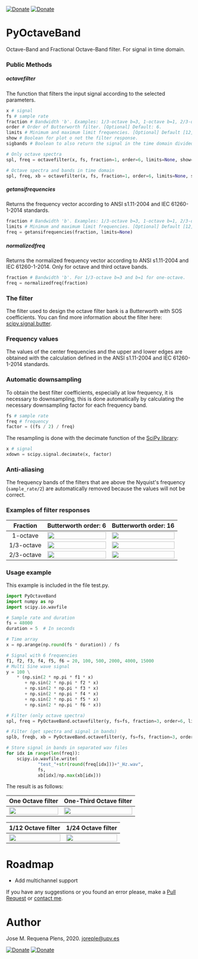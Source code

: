 [![Donate](https://img.shields.io/badge/Donate-PayPal-green.svg)](https://www.paypal.com/donate?hosted_button_id=BLP3R6VGYJB4Q)
[![Donate](https://img.shields.io/badge/Donate-Ko--fi-brightgreen?color=ff5f5f)](https://ko-fi.com/jmrplens) 

# PyOctaveBand
Octave-Band and Fractional Octave-Band filter. For signal in time domain.

### Public Methods

##### octavefilter
The function that filters the input signal according to the selected parameters.
```python
x # signal
fs # sample rate
fraction # Bandwidth 'b'. Examples: 1/3-octave b=3, 1-octave b=1, 2/3-octave b = 3/2. [Optional] Default: 1
order # Order of Butterworth filter. [Optional] Default: 6.
limits # Minimum and maximum limit frequencies. [Optional] Default [12,20000]
show # Boolean for plot o not the filter response.
sigbands # Boolean to also return the signal in the time domain divided into bands. A list with as many arrays as there are frequency bands

# Only octave spectra
spl, freq = octavefilter(x, fs, fraction=1, order=6, limits=None, show=0, sigbands=0)

# Octave spectra and bands in time domain
spl, freq, xb = octavefilter(x, fs, fraction=1, order=6, limits=None, show=0, sigbands=1)
```

##### getansifrequencies
Returns the frequency vector according to ANSI s1.11-2004 and IEC 61260-1-2014 standards.

```python
fraction # Bandwidth 'b'. Examples: 1/3-octave b=3, 1-octave b=1, 2/3-octave b = 3/2.
limits # Minimum and maximum limit frequencies. [Optional] Default [12,20000]
freq = getansifrequencies(fraction, limits=None)
```

##### normalizedfreq
Returns the normalized frequency vector according to ANSI s1.11-2004 and IEC 61260-1-2014. Only for octave and third octave bands.
```python
fraction # Bandwidth 'b'. For 1/3-octave b=3 and b=1 for one-octave.
freq = normalizedfreq(fraction)
```

### The filter
The filter used to design the octave filter bank is a Butterworth with SOS coefficients. You can find more information about the filter here: [scipy.signal.butter](https://docs.scipy.org/doc/scipy/reference/generated/scipy.signal.butter.html).

### Frequency values
The values of the center frequencies and the upper and lower edges are obtained with the calculation defined in the ANSI s1.11-2004 and IEC 61260-1-2014 standards.

### Automatic downsampling
To obtain the best filter coefficients, especially at low frequency, it is necessary to downsampling, this is done automatically by calculating the necessary downsampling factor for each frequency band.

```python
fs # sample rate
freq # frequency
factor = ((fs / 2) / freq)
```
The resampling is done with the decimate function of the [SciPy library](https://www.scipy.org/scipylib/index.html):

```python
x # signal
xdown = scipy.signal.decimate(x, factor)
```

### Anti-aliasing
The frequency bands of the filters that are above the Nyquist's frequency (`sample_rate/2`) are automatically removed because the values will not be correct.


### Examples of filter responses
| Fraction | Butterworth order: 6       | Butterworth order: 16      | 
|:-------------:|:-------------:|:-------------:|
| 1-octave | <img src="https://github.com/jmrplens/PyOctaveBand/blob/1670365c01c70383e1c142c24fa91563cb9342b9/.github/images/one.png" width="100%"></img>      | <img src="https://github.com/jmrplens/PyOctaveBand/blob/1670365c01c70383e1c142c24fa91563cb9342b9/.github/images/one16.png" width="100%"></img>  |
| 1/3-octave | <img src="https://github.com/jmrplens/PyOctaveBand/blob/1670365c01c70383e1c142c24fa91563cb9342b9/.github/images/third.png" width="100%"></img>      | <img src="https://github.com/jmrplens/PyOctaveBand/blob/1670365c01c70383e1c142c24fa91563cb9342b9/.github/images/third16.png" width="100%"></img>  |
| 2/3-octave | <img src="https://github.com/jmrplens/PyOctaveBand/blob/1670365c01c70383e1c142c24fa91563cb9342b9/.github/images/twothird.png" width="100%"></img>      | <img src="https://github.com/jmrplens/PyOctaveBand/blob/1670365c01c70383e1c142c24fa91563cb9342b9/.github/images/twothird16.png" width="100%"></img>  |

### Usage example

This example is included in the file test.py.

```python
import PyOctaveBand
import numpy as np
import scipy.io.wavfile

# Sample rate and duration
fs = 48000
duration = 5  # In seconds

# Time array
x = np.arange(np.round(fs * duration)) / fs

# Signal with 6 frequencies
f1, f2, f3, f4, f5, f6 = 20, 100, 500, 2000, 4000, 15000
# Multi Sine wave signal
y = 100 \
    * (np.sin(2 * np.pi * f1 * x)
       + np.sin(2 * np.pi * f2 * x)
       + np.sin(2 * np.pi * f3 * x)
       + np.sin(2 * np.pi * f4 * x)
       + np.sin(2 * np.pi * f5 * x)
       + np.sin(2 * np.pi * f6 * x))

# Filter (only octave spectra)
spl, freq = PyOctaveBand.octavefilter(y, fs=fs, fraction=3, order=6, limits=[12, 20000], show=1)

# Filter (get spectra and signal in bands)
splb, freqb, xb = PyOctaveBand.octavefilter(y, fs=fs, fraction=3, order=6, limits=[12, 20000], show=0, sigbands=1)

# Store signal in bands in separated wav files
for idx in range(len(freq)):
    scipy.io.wavfile.write(
            "test_"+str(round(freq[idx]))+"_Hz.wav",
            fs,
            xb[idx]/np.max(xb[idx]))
```

The result is as follows:

| One Octave filter       | One-Third Octave filter      | 
|:-------------:|:-------------:|
| <img src="https://github.com/jmrplens/PyOctaveBand/blob/1670365c01c70383e1c142c24fa91563cb9342b9/.github/images/response1.png" width="100%"></img>      | <img src="https://github.com/jmrplens/PyOctaveBand/blob/1670365c01c70383e1c142c24fa91563cb9342b9/.github/images/response.png" width="100%"></img>  |

| 1/12 Octave filter       | 1/24 Octave filter      | 
|:-------------:|:-------------:|
| <img src="https://github.com/jmrplens/PyOctaveBand/blob/1670365c01c70383e1c142c24fa91563cb9342b9/.github/images/12.png" width="100%"></img>      | <img src="https://github.com/jmrplens/PyOctaveBand/blob/1670365c01c70383e1c142c24fa91563cb9342b9/.github/images/24.png" width="100%"></img>  |

# Roadmap

- Add multichannel support

If you have any suggestions or you found an error please, make a [Pull Request](https://github.com/jmrplens/PyOctave/pulls) or [contact me](mailto:info@jmrplens.com).

# Author
Jose M. Requena Plens, 2020. joreple@upv.es

[![Donate](https://img.shields.io/badge/Donate-PayPal-green.svg)](https://www.paypal.com/donate?hosted_button_id=BLP3R6VGYJB4Q)
[![Donate](https://img.shields.io/badge/Donate-Ko--fi-brightgreen?color=ff5f5f)](https://ko-fi.com/jmrplens) 
